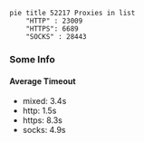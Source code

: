 
```mermaid
pie title 52217 Proxies in list
    "HTTP" : 23009
    "HTTPS": 6689
    "SOCKS" : 28443
```

### Some Info
#### Average Timeout

- mixed: 3.4s
- http: 1.5s
- https: 8.3s
- socks: 4.9s
